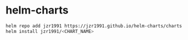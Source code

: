 # helm-charts

```bash
helm repo add jzr1991 https://jzr1991.github.io/helm-charts/charts
helm install jzr1991/<CHART_NAME>
```

